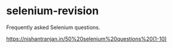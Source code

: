 # selenium-revision

Frequently asked Selenium questions.

https://nishantranjan.in/50%20selenium%20questions%20(1-10)
